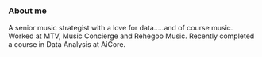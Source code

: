 ### About me

A senior music strategist with a love for data.....and of course music.
Worked at MTV, Music Concierge and Rehegoo Music.
Recently completed a course in Data Analysis at AiCore.
